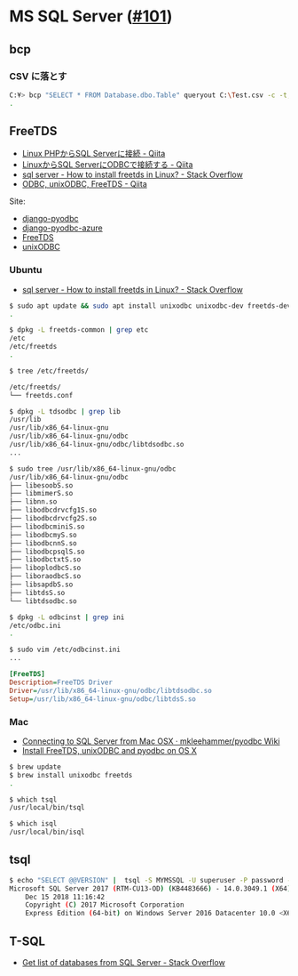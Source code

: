 # MS SQL Server ([#101](https://github.com/hdknr/note/issues/101))

## bcp

### CSV に落とす

~~~bash
C:¥> bcp "SELECT * FROM Database.dbo.Table" queryout C:\Test.csv -c -t, -T -S .\SQLEXPRESS
.
~~~

## FreeTDS

- [Linux PHPからSQL Serverに接続 - Qiita](https://qiita.com/arachan@github/items/026091e69e1aba7b0918)
- [LinuxからSQL ServerにODBCで接続する - Qiita](https://qiita.com/arachan@github/items/5863c945dbe7507975d8)
- [sql server - How to install freetds in Linux? - Stack Overflow](https://stackoverflow.com/questions/33341510/how-to-install-freetds-in-linux)
- [ODBC, unixODBC, FreeTDS - Qiita](https://qiita.com/oyakata@github/items/2f8364553cbbef2ac4c2)

Site:

- [django-pyodbc](https://github.com/lionheart/django-pyodbc/)
- [django-pyodbc-azure](https://github.com/michiya/django-pyodbc-azure)
- [FreeTDS](http://www.freetds.org/)
- [unixODBC](http://www.unixodbc.org/)

### Ubuntu

- [sql server - How to install freetds in Linux? - Stack Overflow](https://stackoverflow.com/questions/33341510/how-to-install-freetds-in-linux)

~~~bash
$ sudo apt update && sudo apt install unixodbc unixodbc-dev freetds-dev freetds-bin tdsodbc -y
.

$ dpkg -L freetds-common | grep etc
/etc
/etc/freetds
.

$ tree /etc/freetds/

/etc/freetds/
└── freetds.conf

~~~

~~~bash
$ dpkg -L tdsodbc | grep lib
/usr/lib
/usr/lib/x86_64-linux-gnu
/usr/lib/x86_64-linux-gnu/odbc
/usr/lib/x86_64-linux-gnu/odbc/libtdsodbc.so
...

$ sudo tree /usr/lib/x86_64-linux-gnu/odbc
/usr/lib/x86_64-linux-gnu/odbc
├── libesoobS.so
├── libmimerS.so
├── libnn.so
├── libodbcdrvcfg1S.so
├── libodbcdrvcfg2S.so
├── libodbcminiS.so
├── libodbcmyS.so
├── libodbcnnS.so
├── libodbcpsqlS.so
├── libodbctxtS.so
├── liboplodbcS.so
├── liboraodbcS.so
├── libsapdbS.so
├── libtdsS.so
└── libtdsodbc.so

~~~

~~~bash
$ dpkg -L odbcinst | grep ini
/etc/odbc.ini
.
~~~

~~~bash
$ sudo vim /etc/odbcinst.ini
...
~~~

~~~ini
[FreeTDS]
Description=FreeTDS Driver
Driver=/usr/lib/x86_64-linux-gnu/odbc/libtdsodbc.so
Setup=/usr/lib/x86_64-linux-gnu/odbc/libtdsS.so
~~~



### Mac

- [Connecting to SQL Server from Mac OSX · mkleehammer/pyodbc Wiki](https://github.com/mkleehammer/pyodbc/wiki/Connecting-to-SQL-Server-from-Mac-OSX)
- [Install FreeTDS, unixODBC and pyodbc on OS X](https://gist.github.com/Bouke/10454272)

~~~bash
$ brew update
$ brew install unixodbc freetds
.
~~~

~~~bash
$ which tsql
/usr/local/bin/tsql

$ which isql
/usr/local/bin/isql
~~~

## tsql

~~~bash
$ echo "SELECT @@VERSION" |  tsql -S MYMSSQL -U superuser -P password -o qfh
Microsoft SQL Server 2017 (RTM-CU13-OD) (KB4483666) - 14.0.3049.1 (X64) 
	Dec 15 2018 11:16:42 
	Copyright (C) 2017 Microsoft Corporation
	Express Edition (64-bit) on Windows Server 2016 Datacenter 10.0 <X64> (Build 14393: ) (Hypervisor)
~~~

## T-SQL

- [Get list of databases from SQL Server - Stack Overflow](https://stackoverflow.com/questions/147659/get-list-of-databases-from-sql-server)
